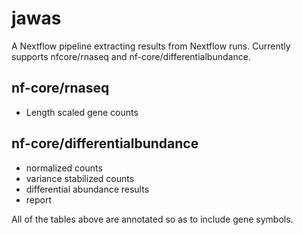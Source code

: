 # jawas

A Nextflow pipeline extracting results from Nextflow runs. Currently supports nfcore/rnaseq and nf-core/differentialbundance.

## nf-core/rnaseq

- Length scaled gene counts

## nf-core/differentialbundance

- normalized counts
- variance stabilized counts
- differential abundance results
- report

All of the tables above are annotated so as to include gene symbols.
